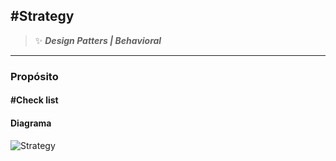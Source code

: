 ## \#Strategy
>:sparkles: ***Design Patters | Behavioral***
---
### Propósito



#### \#Check list


#### Diagrama
![Strategy]()